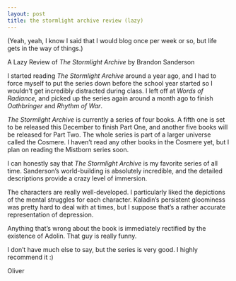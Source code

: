 ```yaml
---
layout: post
title: the stormlight archive review (lazy)
---
```

(Yeah, yeah, I know I said that I would blog once per week or so, but life gets in the way of things.)

A Lazy Review of *The Stormlight Archive* by Brandon Sanderson

I started reading *The Stormlight Archive* around a year ago, and I had to force myself to put the series down before the school year started so I wouldn’t get incredibly distracted during class. I left off at *Words of Radiance*, and picked up the series again around a month ago to finish *Oathbringer* and *Rhythm of War*.

*The Stormlight Archive* is currently a series of four books. A fifth one is set to be released this December to finish Part One, and another five books will be released for Part Two. The whole series is part of a larger universe called the Cosmere. I haven’t read any other books in the Cosmere yet, but I plan on reading the Mistborn series soon.

I can honestly say that *The Stormlight Archive* is my favorite series of all time. Sanderson’s world-building is absolutely incredible, and the detailed descriptions provide a crazy level of immersion.

The characters are really well-developed. I particularly liked the depictions of the mental struggles for each character. Kaladin’s persistent gloominess was pretty hard to deal with at times, but I suppose that’s a rather accurate representation of depression.

Anything that’s wrong about the book is immediately rectified by the existence of Adolin. That guy is really funny.

I don’t have much else to say, but the series is very good. I highly recommend it :)

Oliver
